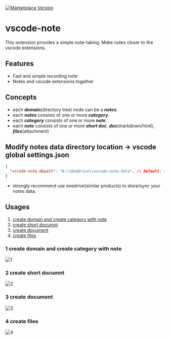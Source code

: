 [![Marketplace Version](https://vsmarketplacebadge.apphb.com/version/shinhwagk.vscode-note.svg)](https://marketplace.visualstudio.com/items?itemName=shinhwagk.vscode-note)

# vscode-note

This extension provides a simple note-taking. Make notes closer to the vscode extensions.

## Features

- Fast and simple recording note
- Notes and vscode extensions together

## Concepts

- each **_domain_**(directory tree) node can be a **_notes_**.
- each **_notes_** consists of one or more **_category_**.
- each **_category_** consists of one or more **_note_**.
- each **_note_** consists of one or more **_short doc_**, **_doc_**(markdown/html), **_files_**(attachment)

## Modify notes data directory location -> vscode global settings.json
```json
{
  "vscode-note.dbpath": "D:\\OneDrive\\vscode-note-data", // default: ~/vscode-note
}
```
- strongly recommend use onedrive(similar products) to store/sync your notes data.

## Usages

1. [create domain and create category with note](#1-create-domain-and-create-category-with-note)
2. [create short documnt](#2-create-short-documnt)
3. [create document](#3-create-document)
4. [create files](#4-create-files)

### 1 create domain and create category with note
![1](https://raw.githubusercontent.com/shinhwagk/vscode-note/vscode-note/images/1.gif)
### 2 create short documnt
![2](https://raw.githubusercontent.com/shinhwagk/vscode-note/vscode-note/images/2.gif)
### 3 create document
![3](https://raw.githubusercontent.com/shinhwagk/vscode-note/vscode-note/images/3.gif)
### 4 create files
![4](https://raw.githubusercontent.com/shinhwagk/vscode-note/vscode-note/images/4.gif)
